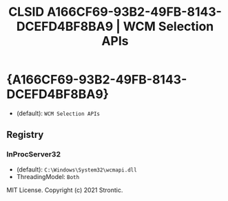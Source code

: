 ﻿---
title: "CLSID A166CF69-93B2-49FB-8143-DCEFD4BF8BA9 | WCM Selection APIs"
excerpt: What is COM-Object CLSID A166CF69-93B2-49FB-8143-DCEFD4BF8BA9?
---

# {A166CF69-93B2-49FB-8143-DCEFD4BF8BA9}

* (default): `WCM Selection APIs`

## Registry


### InProcServer32

* (default): `C:\Windows\System32\wcmapi.dll`
* ThreadingModel: `Both`

MIT License. Copyright (c) 2021 Strontic.


